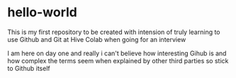 # hello-world
This is my first repository to be created with intension of truly learning to use Github and Git at Hive Colab when going for an interview

I am here on day one and really i can't believe how interesting Gihub is and how complex the terms seem when explained by other third parties so stick to Github itself

